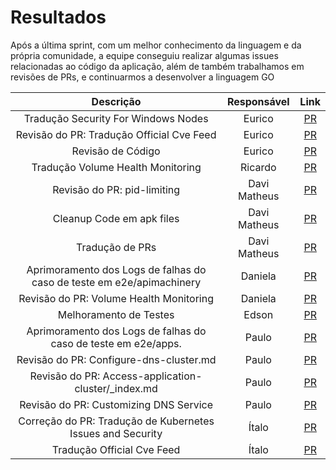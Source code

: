 # Resultados

Após a última sprint, com um melhor conhecimento da linguagem e da própria comunidade, a equipe conseguiu realizar algumas issues relacionadas ao código da aplicação, além de também trabalhamos em revisões de PRs, e continuarmos a desenvolver a linguagem GO


|Descrição|Responsável|Link|
|:--:|:--:|:--:|
|Tradução Security For Windows Nodes | Eurico | [PR](https://github.com/kubernetes/website/pull/38569) |
|Revisão do PR: Tradução Official Cve Feed| Eurico | [PR](https://github.com/kubernetes/website/pull/38977) |
|Revisão de Código| Eurico | [PR](https://github.com/kubernetes/kubernetes/pull/115094#) |
|Tradução Volume Health Monitoring | Ricardo | [PR](https://github.com/kubernetes/website/pull/38885) |
|Revisão do PR: pid-limiting| Davi Matheus | [PR](https://github.com/kubernetes/website/pull/38142) |
|Cleanup Code em apk files| Davi Matheus | [PR](https://github.com/kubernetes/kubernetes/pull/115134) |
|Tradução de PRs| Davi Matheus | [PR](https://github.com/kubernetes/website/pull/38142) |
|Aprimoramento dos Logs de falhas do caso de teste em e2e/apimachinery| Daniela | [PR](https://github.com/kubernetes/kubernetes/pull/115128) |
|Revisão do PR: Volume Health Monitoring | Daniela | [PR](https://github.com/kubernetes/website/pull/38885) |
|Melhoramento de Testes | Edson | [PR](https://github.com/kubernetes/kubernetes/issues/105678) |
|Aprimoramento dos Logs de falhas do caso de teste em  e2e/apps. | Paulo | [PR](https://github.com/kubernetes/kubernetes/pull/115094#) |
|Revisão do PR: Configure-dns-cluster.md| Paulo | [PR](https://github.com/kubernetes/website/pull/38482)|
|Revisão do PR: Access-application-cluster/\_index.md| Paulo | [PR](https://github.com/kubernetes/website/pull/38483) |
|Revisão do PR: Customizing DNS Service| Paulo | [PR](https://github.com/kubernetes/website/pull/38481)|
|Correção do PR: Tradução de Kubernetes Issues and Security| Ítalo | [PR](https://github.com/kubernetes/website/pull/38130) |
|Tradução Official Cve Feed| Ítalo | [PR](https://github.com/kubernetes/website/pull/38977) |
